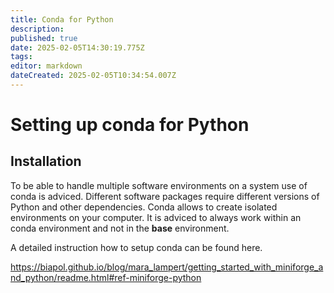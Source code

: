 ```yaml
---
title: Conda for Python
description: 
published: true
date: 2025-02-05T14:30:19.775Z
tags: 
editor: markdown
dateCreated: 2025-02-05T10:34:54.007Z
---
```


# Setting up conda for Python

## Installation
To be able to handle multiple software environments on a system use of conda is adviced. Different software packages require different versions of Python and other dependencies. Conda allows to create isolated environments on your computer.
It is adviced to always work within an conda environment and not in the **base** environment.

A detailed instruction how to setup conda can be found here.

<https://biapol.github.io/blog/mara_lampert/getting_started_with_miniforge_and_python/readme.html#ref-miniforge-python>

